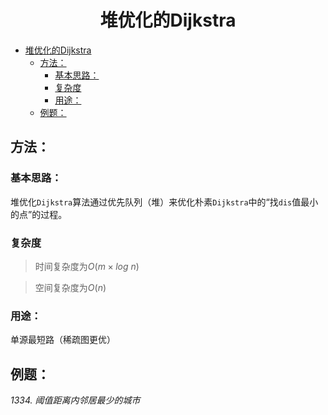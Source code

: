 <!--
 * @Description: 
 * @Author: shadow221213
 * @Date: 2023-11-01 13:56:45
 * @LastEditTime: 2023-11-14 19:57:12
-->
# <div align="center">堆优化的Dijkstra</div>

<!-- TOC -->

- [堆优化的Dijkstra](#堆优化的dijkstra)
  - [方法：](#方法)
    - [基本思路：](#基本思路)
    - [复杂度](#复杂度)
    - [用途：](#用途)
  - [例题：](#例题)

<!-- /TOC -->

## 方法：

### 基本思路：
堆优化`Dijkstra`算法通过优先队列（堆）来优化朴素`Dijkstra`中的“找`dis`值最小的点”的过程。

### 复杂度
> 时间复杂度为$O(m\times log\ n)$

> 空间复杂度为$O(n)$

### 用途：
单源最短路（稀疏图更优）

## 例题：
*1334. 阈值距离内邻居最少的城市*
